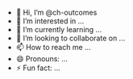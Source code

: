 - 👋 Hi, I’m @ch-outcomes
- 👀 I’m interested in ...
- 🌱 I’m currently learning ...
- 💞️ I’m looking to collaborate on ...
- 📫 How to reach me ...
- 😄 Pronouns: ...
- ⚡ Fun fact: ...

<!---
ch-outcomes/ch-outcomes is a ✨ special ✨ repository because its `README.md` (this file) appears on your GitHub profile.
You can click the Preview link to take a look at your changes.
--->
